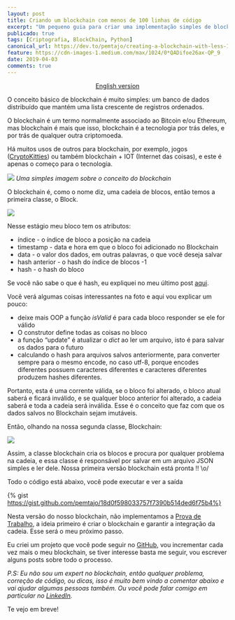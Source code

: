 ```yaml
---
layout: post
title: Criando um blockchain com menos de 100 linhas de código
excerpt: "Um pequeno guia para criar uma implementação simples de blockchain"
publicado: true
tags: [Criptografia, BlockChain, Python]
canonical_url: https://dev.to/pemtajo/creating-a-blockchain-with-less-100-code-lines-5aba
feature: https://cdn-images-1.medium.com/max/1024/0*QADifoe26ax-QP_9
date: 2019-04-03
comments: true
---
```

<p align="center">
  <a href="https://dev.to/pemtajo/creating-a-blockchain-with-less-100-code-lines-5aba">English version</a>
</p>

O conceito básico de blockchain é muito simples: um banco de dados distribuído que mantém uma lista crescente de registros ordenados.

O blockchain é um termo normalmente associado ao Bitcoin e/ou Ethereum, mas blockchain é mais que isso, blockchain é a tecnologia por trás deles, e por trás de qualquer outra criptomoeda.

Há muitos usos de outros para blockchain, por exemplo, jogos ([CryptoKitties](https://www.cryptokitties.co/)) ou também blockchain + IOT (Internet das coisas), e este é apenas o começo para o tecnologia.

![](https://cdn-images-1.medium.com/max/805/1*TV_02Syq-SWRChiXigN8Rw.png)
*Uma simples imagem sobre o conceito do blockchain*

O blockchain é, como o nome diz, uma cadeia de blocos, então temos a primeira classe, o Block.

![](https://cdn-images-1.medium.com/max/1024/1*0D3Uc7yIyR7Kv-n7Fq6vXA.png)

Nesse estágio meu bloco tem os atributos:

- índice - o índice de bloco a posição na cadeia
- timestamp - data e hora em que o bloco foi adicionado no Blockchain
- data - o valor dos dados, em outras palavras, o que você deseja salvar
- hash anterior - o hash do índice de blocos -1
- hash - o hash do bloco

Se você não sabe o que é hash, eu expliquei no meu último post [aqui](https://pemtajo.github.io/hash_teoria_seguranca/).

Você verá algumas coisas interessantes na foto e aqui vou explicar um pouco:

- deixe mais OOP a função _isValid_ é para cada bloco responder se ele for válido
- O construtor define todas as coisas no bloco
- a função “update” é atualizar o _dict_ ao ler um arquivo, isto é para salvar os dados para o futuro
- calculando o hash para arquivos salvos anteriormente, para converter sempre para o mesmo encode, no caso utf-8, porque encodes diferentes possuem caracteres diferentes e caracteres diferentes produzem hashes diferentes.

Portanto, esta é uma corrente válida, se o bloco foi alterado, o bloco atual saberá e ficará inválido, e se qualquer bloco anterior foi alterado, a cadeia saberá e toda a cadeia será inválida. Esse é o conceito que faz com que os dados salvos no Blockchain sejam imutáveis.

Então, olhando na nossa segunda classe, Blockchain:

![](https://cdn-images-1.medium.com/max/1024/1*RKxCwUFAebYgfkMjvJCeZA.png)

Assim, a classe blockchain cria os blocos e procura por qualquer problema na cadeia, e essa classe é responsável por salvar em um arquivo JSON simples e ler dele. Nossa primeira versão blockchain está pronta !! \o/

Todo o código está abaixo, você pode executar e ver a saída

{% gist https://gist.github.com/pemtajo/18d0f598033757f7390b514ded6f75b4%}

Nesta versão do nosso blockchain, não implementamos a [Prova de Trabalho](https://pt.wikipedia.org/wiki/Prova_de_trabalho), a ideia primeiro é criar o blockchain e garantir a integração da cadeia. Esse será o meu próximo passo.

Eu criei um projeto que você pode seguir no [GitHub](https://github.com/pemtajo/blockchain), vou incrementar cada vez mais o meu blockchain, se tiver interesse basta me seguir, vou escrever alguns posts sobre todo o processo.

_P.S: Eu não sou um expert no blockchain, então qualquer problema, correção de código, ou dicas, isso é muito bem vindo a comentar abaixo e vai ajudar algumas pessoas também. Ou você pode falar comigo em particular no _[_LinkedIn_](https://www.linkedin.com/in/pedromaraujo/)_._

Te vejo em breve!